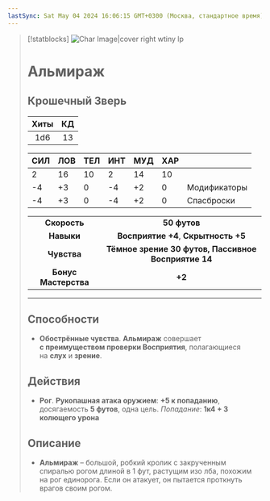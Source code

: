 ```yaml
---
lastSync: Sat May 04 2024 16:06:15 GMT+0300 (Москва, стандартное время)
---
```

> [!statblocks]
> ![Char Image|cover right wtiny lp](Альмираж-synced.png)
> # Альмираж
>Крошечный Зверь 
>---
>| Хиты | КД |
>| :---: | :---: |
>| 1d6 | 13 |
>
>| **СИЛ** | **ЛОВ** | **ТЕЛ** | **ИНТ** | **МУД** | **ХАР** | |
>| ------ | ------- | ------ | ------ | ------- | ------ | ------ |
>| 2 | 16 | 10 | 2 | 14 | 10 | |
>| -4 | +3 | 0 | -4 | +2 | 0 | Модификаторы |
>| -4 | +3 | 0 | -4 | +2 | 0 | Спасброски |
>
>| | |
>| :---: | :---: |
>| **Скорость** | **50 футов** |
>| **Навыки** | **Восприятие +4**, **Скрытность +5** |
>| **Чувства** | **Тёмное зрение 30 футов, Пассивное Восприятие 14** |
>| **Бонус Мастерства** | **+2** |
>---
>## Способности
>- **Обострённые чувства**. **Альмираж** совершает **с преимуществом проверки Восприятия**, полагающиеся на **слух** и **зрение**.
> ## Действия
>- **Рог**. **Рукопашная атака оружием**: **+5 к попаданию**, досягаемость **5 футов**, одна цель. _Попадание_: **1к4 + 3 колющего урона**
>## Описание
>- **Альмираж** – большой, робкий кролик с закрученным спиралью рогом длиной в 1 фут, растущим изо лба, похожим на рог единорога. Если он атакует, он пытается проткнуть врагов своим рогом.